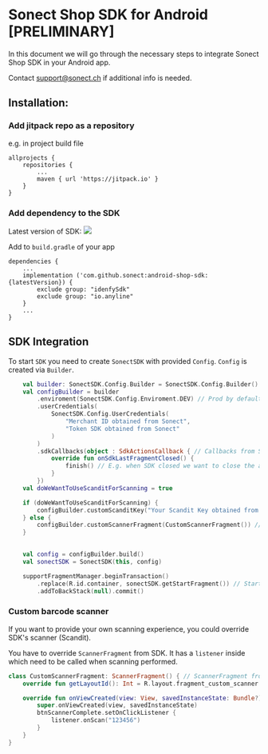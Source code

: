 # Sonect Shop SDK for Android [PRELIMINARY]

In this document we will go through the necessary steps to integrate
Sonect Shop SDK in your Android app. 

Contact support@sonect.ch if additional info is needed.


## Installation: 

### Add jitpack repo as a repository

e.g. in project build file

```Gradle
allprojects {
    repositories {
    	...
        maven { url 'https://jitpack.io' }
    }
}
```

### Add dependency to the SDK

Latest version of SDK: [![](https://jitpack.io/v/sonect/android-shop-sdk.svg)](https://jitpack.io/#sonect/android-shop-sdk)

Add to `build.gradle` of your app

```Gradle
dependencies {
	...
    implementation ('com.github.sonect:android-shop-sdk:{latestVersion}) {
        exclude group: "idenfySdk"
        exclude group: "io.anyline"
    }
    ...
}
```

## SDK Integration 

To start `SDK` you need to create `SonectSDK` with provided `Config`. `Config` is created via `Builder`.

```kotlin
    val builder: SonectSDK.Config.Builder = SonectSDK.Config.Builder()
    val configBuilder = builder
        .enviroment(SonectSDK.Config.Enviroment.DEV) // Prod by default
        .userCredentials(
            SonectSDK.Config.UserCredentials(
                "Merchant ID obtained from Sonect",
                "Token SDK obtained from Sonect"
            )
        )
        .sdkCallbacks(object : SdkActionsCallback { // Callbacks from SDK
            override fun onSdkLastFragmentClosed() {
                finish() // E.g. when SDK closed we want to close the app itself
            }
        })
    val doWeWantToUseScanditForScanning = true

    if (doWeWantToUseScanditForScanning) {
        configBuilder.customScanditKey("Your Scandit Key obtained from Sonect")
    } else {
        configBuilder.customScannerFragment(CustomScannerFragment()) // Provide scanner fragment
    }

    
    val config = configBuilder.build()
    val sonectSDK = SonectSDK(this, config)

    supportFragmentManager.beginTransaction()
        .replace(R.id.container, sonectSDK.getStartFragment()) // Start SDK fragment
        .addToBackStack(null).commit()
```

### Custom barcode scanner 

If you want to provide your own scanning experience, you could override SDK's scanner (Scandit).

You have to override `ScannerFragment` from SDK. It has a `listener` inside which need to be called when scanning performed.
 
```kotlin
class CustomScannerFragment: ScannerFragment() { // ScannerFragment from SDK
    override fun getLayoutId(): Int = R.layout.fragment_custom_scanner

    override fun onViewCreated(view: View, savedInstanceState: Bundle?) {
        super.onViewCreated(view, savedInstanceState)
        btnScannerComplete.setOnClickListener {
            listener.onScan("123456")
        }
    }
}
```
